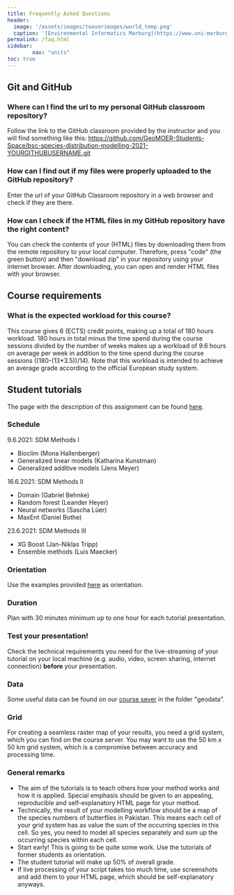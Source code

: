 ```yaml
---
title: Frequently Asked Questions
header:
  image: '/assets/images/teaserimages/world_temp.png'
  caption: '[Environmental Informatics Marburg](https://www.uni-marburg.de/en/fb19/disciplines/physisch/environmentalinformatics){:target="_blank"}'
permalink: /faq.html
sidebar:
        nav: "units" 
toc: true
---
```


## Git and GitHub

### Where can I find the url to my personal GitHub classroom repository?
Follow the link to the GitHub classroom provided by the instructor and you will find something like this:
https://github.com/GeoMOER-Students-Space/bsc-species-distribution-modelling-2021-YOURGITHUBUSERNAME.git

### How can I find out if my files were properly uploaded to the GitHub repository?
Enter the url of your GitHub Classroom repository in a web browser and check if they are there.

### How can I check if the HTML files in my GitHub repository have the right content?
You can check the contents of your (HTML) files by downloading them from the remote repository to your local computer. 
Therefore, press "code" (the green button) and then "download zip" in your repository using your internet browser.
After downloading, you can open and render HTML files with your browser.


## Course requirements

### What is the expected workload for this course?
This course gives 6 (ECTS) credit points, making up a total of 180 hours workload.
180 hours in total minus the time spend during the course sessions divided by the number of weeks makes up a workload of 9.6 hours on average per week in addition to the time spend during the course sessions ((180-(13*3.5))/14). Note that this workload is intended to achieve an average grade according to the official European study system.


## Student tutorials

The page with the description of this assignment can be found [here](https://geomoer.github.io/moer-bsc-project-seminar-SDM//unit04/unit04-05_assignment.html).

### Schedule

9.6.2021: SDM Methods I
- Bioclim (Mona Hallenberger)
- Generalized linear models (Katharina Kunstman)
- Generalized additive models (Jens Meyer)

16.6.2021: SDM Methods II
- Domain (Gabriel Behnke)
- Random forest (Leander Heyer)
- Neural networks (Sascha Lüer)
- MaxEnt (Daniel Bothe)

23.6.2021:  SDM Methods III
- XG Boost (Jan-Niklas Tripp)
- Ensemble methods (Luis Maecker)


### Orientation

Use the examples provided [here](https://geomoer.github.io/moer-bsc-project-seminar-SDM//unit99/student_tutorials-01_overview.html) as orientation.

### Duration 

Plan with 30 minutes minimum up to one hour for each tutorial presentation.

### Test your presentation!

Check the technical requirements you need for the live-streaming of your tutorial on your local machine (e.g. audio, video, screen sharing, internet connection) **before** your presentation.

### Data

Some useful data can be found on our [course sever](http://85.214.102.111/data) in the folder "geodata".

### Grid

For creating a seamless raster map of your results, you need a grid system, which you can find on the course server. 
You may want to use the 50 km x 50 km grid system, which is a compromise between accuracy and processing time.

### General remarks

* The aim of the tutorials is to teach others how your method works and how it is applied. Special emphasis should be given to an appealing, reproducible and self-explanatory HTML page for your method.
* Technically, the result of your modelling workflow should be a map of the species numbers of butterflies in Pakistan. 
This means each cell of your grid system has as value the sum of the occurring species in this cell. So yes, you need to model all species separately and sum up the occurring species within each cell.
* Start early! This is going to be quite some work. Use the tutorials of former students as orientation.
* The student tutorial will make up 50% of overall grade.
* If live processing of your script takes too much time, use screenshots and add them to your HTML page, which should be self-explanatory anyways.















